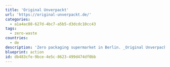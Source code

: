 ```yaml
---
title: 'Original Unverpackt'
url: 'https://original-unverpackt.de/'
categories:
  - a1a4ac88-627d-4bc7-a5b5-d3dcdc10cc43
tags:
  - zero-waste
countries:
  - de
description: 'Zero packaging supermarket in Berlin. _Original Unverpackt hat sich als erster Supermarkt weltweit dem Zero-Waste-Lifestyle gewidmet._'
blueprint: action
id: db483cfe-9bce-4e5c-8623-499d474df0bb
---
```

